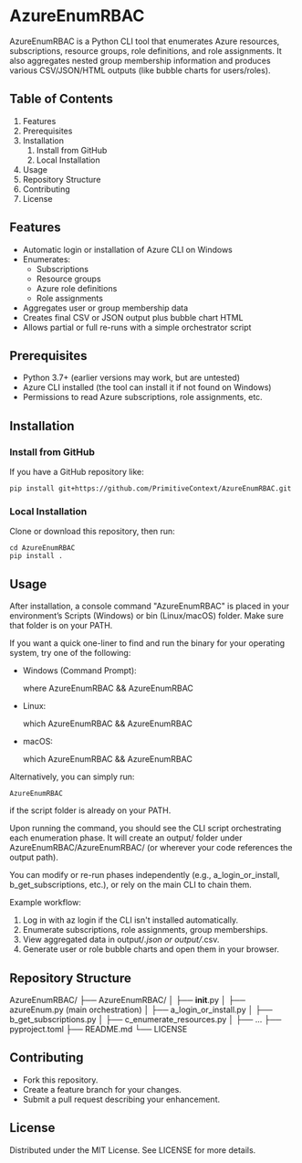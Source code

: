 # AzureEnumRBAC

AzureEnumRBAC is a Python CLI tool that enumerates Azure resources,
subscriptions, resource groups, role definitions, and role assignments.
It also aggregates nested group membership information and produces
various CSV/JSON/HTML outputs (like bubble charts for users/roles).

## Table of Contents

1. Features
2. Prerequisites
3. Installation
   1. Install from GitHub
   2. Local Installation
4. Usage
5. Repository Structure
6. Contributing
7. License

## Features

- Automatic login or installation of Azure CLI on Windows
- Enumerates:
  - Subscriptions
  - Resource groups
  - Azure role definitions
  - Role assignments
- Aggregates user or group membership data
- Creates final CSV or JSON output plus bubble chart HTML
- Allows partial or full re-runs with a simple orchestrator script

## Prerequisites

- Python 3.7+ (earlier versions may work, but are untested)
- Azure CLI installed (the tool can install it if not found on Windows)
- Permissions to read Azure subscriptions, role assignments, etc.

## Installation

### Install from GitHub

If you have a GitHub repository like:

    pip install git+https://github.com/PrimitiveContext/AzureEnumRBAC.git

### Local Installation

Clone or download this repository, then run:

    cd AzureEnumRBAC
    pip install .

## Usage

After installation, a console command "AzureEnumRBAC" is placed in your environment’s
Scripts (Windows) or bin (Linux/macOS) folder. Make sure that folder is on your PATH.

If you want a quick one-liner to find and run the binary for your operating system,
try one of the following:

- Windows (Command Prompt):

    where AzureEnumRBAC && AzureEnumRBAC

- Linux:

    which AzureEnumRBAC && AzureEnumRBAC

- macOS:

    which AzureEnumRBAC && AzureEnumRBAC

Alternatively, you can simply run:

    AzureEnumRBAC

if the script folder is already on your PATH.

Upon running the command, you should see the CLI script orchestrating each enumeration phase.
It will create an output/ folder under AzureEnumRBAC/AzureEnumRBAC/
(or wherever your code references the output path).

You can modify or re-run phases independently (e.g., a_login_or_install, b_get_subscriptions,
etc.), or rely on the main CLI to chain them.

Example workflow:
1. Log in with az login if the CLI isn't installed automatically.
2. Enumerate subscriptions, role assignments, group memberships.
3. View aggregated data in output/*.json or output/*.csv.
4. Generate user or role bubble charts and open them in your browser.

## Repository Structure

AzureEnumRBAC/
├── AzureEnumRBAC/
│   ├── __init__.py
│   ├── azureEnum.py  (main orchestration)
│   ├── a_login_or_install.py
│   ├── b_get_subscriptions.py
│   ├── c_enumerate_resources.py
│   ├── ...
├── pyproject.toml
├── README.md
└── LICENSE

## Contributing

- Fork this repository.
- Create a feature branch for your changes.
- Submit a pull request describing your enhancement.

## License

Distributed under the MIT License. See LICENSE for more details.
